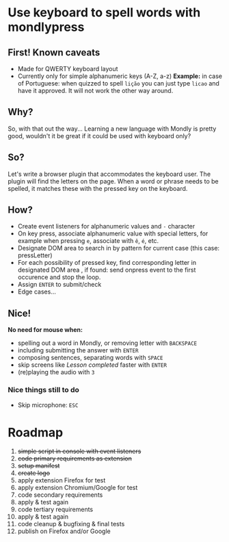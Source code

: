 # Use keyboard to spell words with **mondlypress**

## First! Known caveats
- Made for QWERTY keyboard layout
- Currently only for simple alphanumeric keys (A-Z, a-z)
	**Example:** in case of Portuguese: when quizzed to spell `lição` you can just type `licao` and have it approved. It will not work the other way around.


## Why?
So, with that out the way... 
Learning a new language with Mondly is pretty good, wouldn't it be great if it could be used with keyboard only? 

## So?
Let's write a browser plugin that accommodates the keyboard user.
The plugin will find the letters on the page. When a word or phrase needs to be spelled, it matches these with the pressed key on the keyboard.

## How?
- Create event listeners for alphanumeric values and `-` character
- On key press, associate alphanumeric value with special letters, for example when pressing `e`, associate with `ê`, `é`, etc.
- Designate DOM area to search in by pattern for current case (this case: pressLetter)
- For each possibility of pressed key, find corresponding letter in designated DOM area , if found: send onpress event to the first occurence and stop the loop.
- Assign `ENTER` to submit/check
- Edge cases...

## Nice! 
**No need for mouse when:**
- spelling out a word in Mondly, or removing letter with `BACKSPACE`
- including submitting the answer with `ENTER`
- composing sentences, separating words with `SPACE` 
- skip screens like _Lesson completed_ faster with `ENTER`
- (re)playing the audio with `3`

### Nice things still to do
- Skip microphone: `ESC`

# Roadmap
1) ~~simple script in console with event listeners~~
2) ~~code primary requirements as extension~~
3) ~~setup manifest~~
4) ~~create logo~~
5) apply extension Firefox for test
6) apply extension Chromium/Google for test
7) code secondary requirements
8) apply & test again
10) code tertiary requirements
11) apply & test again
12) code cleanup & bugfixing & final tests
13) publish on Firefox and/or Google
